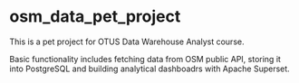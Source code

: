 # osm_data_pet_project

This is a pet project for OTUS Data Warehouse Analyst course.

Basic functionality includes fetching data from OSM public API, storing it into PostgreSQL and building analytical dashboadrs with Apache Superset.